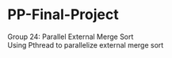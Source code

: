 # PP-Final-Project
Group 24: Parallel External Merge Sort</br>
Using Pthread to parallelize external merge sort</br>
